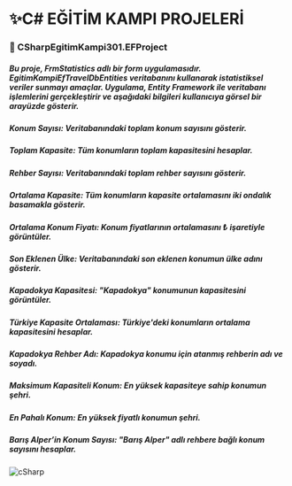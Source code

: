 # ✨C# EĞİTİM KAMPI PROJELERİ

### 📍 CSharpEgitimKampi301.EFProject
##### Bu proje, FrmStatistics adlı bir form uygulamasıdır. EgitimKampiEfTravelDbEntities veritabanını kullanarak istatistiksel veriler sunmayı amaçlar. Uygulama, Entity Framework ile veritabanı işlemlerini gerçekleştirir ve aşağıdaki bilgileri kullanıcıya görsel bir arayüzde gösterir.

##### Konum Sayısı: Veritabanındaki toplam konum sayısını gösterir.
##### Toplam Kapasite: Tüm konumların toplam kapasitesini hesaplar.
##### Rehber Sayısı: Veritabanındaki toplam rehber sayısını gösterir.
##### Ortalama Kapasite: Tüm konumların kapasite ortalamasını iki ondalık basamakla gösterir.
##### Ortalama Konum Fiyatı: Konum fiyatlarının ortalamasını ₺ işaretiyle görüntüler.
##### Son Eklenen Ülke: Veritabanındaki son eklenen konumun ülke adını gösterir.
##### Kapadokya Kapasitesi: "Kapadokya" konumunun kapasitesini görüntüler.
##### Türkiye Kapasite Ortalaması: Türkiye'deki konumların ortalama kapasitesini hesaplar.
##### Kapadokya Rehber Adı: Kapadokya konumu için atanmış rehberin adı ve soyadı.
##### Maksimum Kapasiteli Konum: En yüksek kapasiteye sahip konumun şehri.
##### En Pahalı Konum: En yüksek fiyatlı konumun şehri.
##### Barış Alper’in Konum Sayısı: "Barış Alper" adlı rehbere bağlı konum sayısını hesaplar.

![cSharp](https://github.com/user-attachments/assets/95b73c8f-16fc-4df5-9db0-74f72895e5d9)
